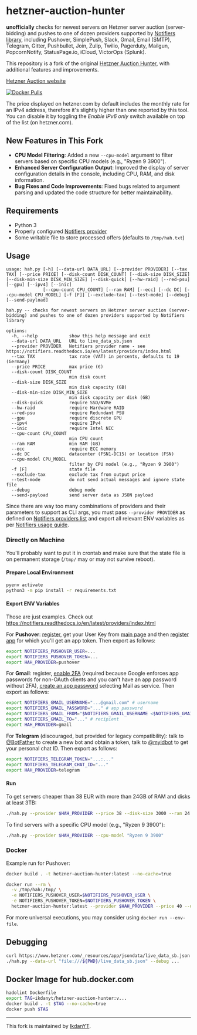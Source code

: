 # hetzner-auction-hunter

**unofficially** checks for newest servers on Hetzner server auction (server-bidding) and pushes to one of dozen providers supported by [Notifiers library](https://pypi.org/project/notifiers/), including Pushover, SimplePush, Slack, Gmail, Email (SMTP), Telegram, Gitter, Pushbullet, Join, Zulip, Twilio, Pagerduty, Mailgun, PopcornNotify, StatusPage.io, iCloud, VictorOps (Splunk).

This repository is a fork of the original [Hetzner Auction Hunter](https://github.com/danielskowronski/hetzner-auction-hunter), with additional features and improvements.

[Hetzner Auction website](https://www.hetzner.com/sb)

[![Docker Pulls](https://img.shields.io/docker/pulls/danielskowronski/hetzner-auction-hunter)](https://hub.docker.com/repository/docker/danielskowronski/hetzner-auction-hunter)

The price displayed on hetzner.com by default includes the monthly rate for an IPv4 address, therefore it's slightly higher than one reported by this tool. You can disable it by toggling the *Enable IPv6 only* switch available on top of the list (on hetzner.com). 

## New Features in This Fork

- **CPU Model Filtering**: Added a new `--cpu-model` argument to filter servers based on specific CPU models (e.g., "Ryzen 9 3900").
- **Enhanced Server Configuration Output**: Improved the display of server configuration details in the console, including CPU, RAM, and disk information.
- **Bug Fixes and Code Improvements**: Fixed bugs related to argument parsing and updated the code structure for better maintainability.

## Requirements

- Python 3
- Properly configured [Notifiers provider](https://notifiers.readthedocs.io/en/latest/providers/index.html)
- Some writable file to store processed offers (defaults to `/tmp/hah.txt`)

## Usage

```plaintext
usage: hah.py [-h] [--data-url DATA_URL] [--provider PROVIDER] [--tax TAX] [--price PRICE] [--disk-count DISK_COUNT] [--disk-size DISK_SIZE] [--disk-min-size DISK_MIN_SIZE] [--disk-quick] [--hw-raid] [--red-psu] [--gpu] [--ipv4] [--inic]
              [--cpu-count CPU_COUNT] [--ram RAM] [--ecc] [--dc DC] [--cpu-model CPU_MODEL] [-f [F]] [--exclude-tax] [--test-mode] [--debug] [--send-payload]

hah.py -- checks for newest servers on Hetzner server auction (server-bidding) and pushes to one of dozen providers supported by Notifiers library

options:
  -h, --help            show this help message and exit
  --data-url DATA_URL   URL to live_data_sb.json
  --provider PROVIDER   Notifiers provider name - see https://notifiers.readthedocs.io/en/latest/providers/index.html
  --tax TAX             tax rate (VAT) in percents, defaults to 19 (Germany)
  --price PRICE         max price (€)
  --disk-count DISK_COUNT
                        min disk count
  --disk-size DISK_SIZE
                        min disk capacity (GB)
  --disk-min-size DISK_MIN_SIZE
                        min disk capacity per disk (GB)
  --disk-quick          require SSD/NVMe
  --hw-raid             require Hardware RAID
  --red-psu             require Redundant PSU
  --gpu                 require discrete GPU
  --ipv4                require IPv4
  --inic                require Intel NIC
  --cpu-count CPU_COUNT
                        min CPU count
  --ram RAM             min RAM (GB)
  --ecc                 require ECC memory
  --dc DC               datacenter (FSN1-DC15) or location (FSN)
  --cpu-model CPU_MODEL
                        filter by CPU model (e.g., "Ryzen 9 3900")
  -f [F]                state file
  --exclude-tax         exclude tax from output price
  --test-mode           do not send actual messages and ignore state file
  --debug               debug mode
  --send-payload        send server data as JSON payload
```

Since there are way too many combinations of providers and their parameters to support as CLI args, you must pass `--provider PROVIDER` as defined on [Notifiers providers list](https://notifiers.readthedocs.io/en/latest/providers/index.html) and export all relevant ENV variables as per [Notifiers usage guide](https://notifiers.readthedocs.io/en/latest/usage.html?highlight=NOTIFIERS_#environment-variables). 

### Directly on Machine

You'll probably want to put it in crontab and make sure that the state file is on permanent storage (`/tmp/` may or may not survive reboot).

#### Prepare Local Environment

```bash
pyenv activate
python3 -m pip install -r requirements.txt
```

#### Export ENV Variables

Those are just examples. Check out https://notifiers.readthedocs.io/en/latest/providers/index.html

For **Pushover**: [register](https://pushover.net/signup), get your User Key from [main page](https://pushover.net) and then [register app](https://pushover.net/apps/build) for which you'll get an app token. Then export as follows:

```bash
export NOTIFIERS_PUSHOVER_USER=...
export NOTIFIERS_PUSHOVER_TOKEN=...
export HAH_PROVIDER=pushover
```

For **Gmail**: register, [enable 2FA](https://myaccount.google.com/signinoptions/two-step-verification/enroll-welcome) (required because Google enforces app passwords for non-OAuth clients and you can't have an app password without 2FA), [create an app password](https://myaccount.google.com/apppasswords) selecting Mail as service. Then export as follows:

```bash
export NOTIFIERS_GMAIL_USERNAME="...@gmail.com" # username
export NOTIFIERS_GMAIL_PASSWORD="..." # app password
export NOTIFIERS_GMAIL_FROM="$NOTIFIERS_GMAIL_USERNAME <$NOTIFIERS_GMAIL_USERNAME>" # optional From field, recommended to use real account email
export NOTIFIERS_GMAIL_TO="..." # recipient
export HAH_PROVIDER=gmail
```

For **Telegram** (discouraged, but provided for legacy compatibility): talk to [@BotFather](https://t.me/BotFather) to create a new bot and obtain a token, talk to [@myidbot](https://t.me/myidbot) to get your personal chat ID. Then export as follows: 

```bash
export NOTIFIERS_TELEGRAM_TOKEN="...:..."
export NOTIFIERS_TELEGRAM_CHAT_ID="..." 
export HAH_PROVIDER=telegram
```

#### Run

To get servers cheaper than 38 EUR with more than 24GB of RAM and disks at least 3TB:

```bash
./hah.py --provider $HAH_PROVIDER --price 38 --disk-size 3000 --ram 24
```

To find servers with a specific CPU model (e.g., "Ryzen 9 3900"):

```bash
./hah.py --provider $HAH_PROVIDER --cpu-model "Ryzen 9 3900"
```

### Docker

Example run for Pushover:

```bash
docker build . -t hetzner-auction-hunter:latest --no-cache=true

docker run --rm \
  -v /tmp/hah:/tmp/ \
  -e NOTIFIERS_PUSHOVER_USER=$NOTIFIERS_PUSHOVER_USER \
  -e NOTIFIERS_PUSHOVER_TOKEN=$NOTIFIERS_PUSHOVER_TOKEN \
  hetzner-auction-hunter:latest --provider $HAH_PROVIDER --price 40 --disk-size 3000 --ram 24
```

For more universal executions, you may consider using `docker run --env-file`.

## Debugging

```bash
curl https://www.hetzner.com/_resources/app/jsondata/live_data_sb.json | jq > live_data_sb.json
./hah.py --data-url "file:///${PWD}/live_data_sb.json" --debug ...
```

## Docker Image for hub.docker.com

```bash
hadolint Dockerfile
export TAG=ikdanyt/hetzner-auction-hunter:v...
docker build . -t $TAG --no-cache=true
docker push $TAG
```

---

This fork is maintained by [IkdanYT](https://github.com/IkdanYT/hetzner-auction-hunter).
